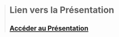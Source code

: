 ># **Lien vers la Présentation**  
>## [Accéder au Présentation](https://github.com/users/abderrahmaneRabeh/projects/11)
